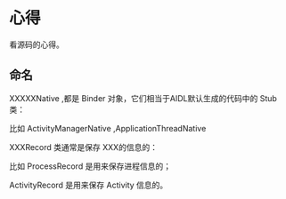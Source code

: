 # 心得

看源码的心得。



## 命名


XXXXXNative ,都是 Binder 对象，它们相当于AIDL默认生成的代码中的 Stub 类：

比如 ActivityManagerNative ,ApplicationThreadNative


XXXRecord 类通常是保存 XXX的信息的：

比如 ProcessRecord 是用来保存进程信息的；

ActivityRecord 是用来保存 Activity 信息的。
